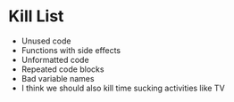 Kill List
=========
* Unused code
* Functions with side effects
* Unformatted code
* Repeated code blocks
* Bad variable names
* I think we should also kill time sucking activities like TV
